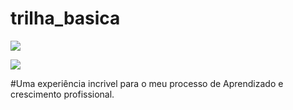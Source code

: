 # trilha_basica

<p align="left">
  <a align="center" href="https://github.com/DenverCoder1/readme-typing-svg"><img src="https://readme-typing-svg.herokuapp.com?&font=IBM+Plex+Sans&color=0000CD&size=25&lines=Bem+-+vindo+a+minha+trilha+básica" /></a>
</p>
<p align="left">
  <a align="center" href="https://github.com/DenverCoder1/readme-typing-svg"><img src="https://readme-typing-svg.herokuapp.com?&font=IBM+Plex+Sans&color=0000CD&size=25&lines=Gabriela+Fonseca+Custódio" /></a>
</p>

#Uma experiência incrivel para o meu processo de Aprendizado e crescimento profissional.
